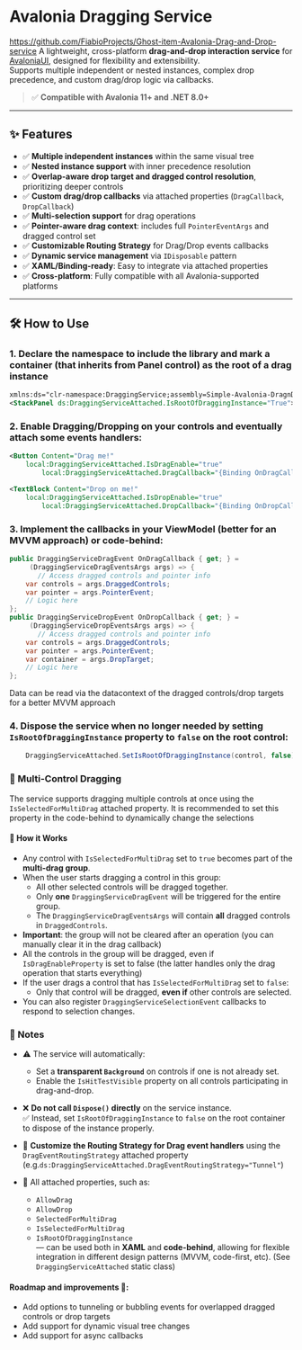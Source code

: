 ﻿# Avalonia Dragging Service
https://github.com/FiabioProjects/Ghost-item-Avalonia-Drag-and-Drop-service
A lightweight, cross-platform **drag-and-drop interaction service** for [AvaloniaUI](https://avaloniaui.net/), designed for flexibility and extensibility.  
Supports multiple independent or nested instances, complex drop precedence, and custom drag/drop logic via callbacks.

> ✅ **Compatible with Avalonia 11+ and .NET 8.0+**

---

## ✨ Features

- ✅ **Multiple independent instances** within the same visual tree
- ✅ **Nested instance support** with inner precedence resolution
- ✅ **Overlap-aware drop target and dragged control resolution**, prioritizing deeper controls
- ✅ **Custom drag/drop callbacks** via attached properties (`DragCallback`, `DropCallback`)
- ✅ **Multi-selection support** for drag operations
- ✅ **Pointer-aware drag context**: includes full `PointerEventArgs` and dragged control set
- ✅ **Customizable Routing Strategy** for Drag/Drop events callbacks
- ✅ **Dynamic service management** via `IDisposable` pattern
- ✅ **XAML/Binding-ready**: Easy to integrate via attached properties
- ✅ **Cross-platform**: Fully compatible with all Avalonia-supported platforms

---

## 🛠️ How to Use

### 1. Declare the namespace to include the library and mark a container (that inherits from Panel control) as the root of a drag instance

```xml
xmlns:ds="clr-namespace:DraggingService;assembly=Simple-Avalonia-DragnDrop-Service"
<StackPanel ds:DraggingServiceAttached.IsRootOfDraggingInstance="True">
```

### 2. Enable Dragging/Dropping on your controls and eventually attach some events handlers:
```xml
<Button Content="Drag me!"
	local:DraggingServiceAttached.IsDragEnable="true"
        local:DraggingServiceAttached.DragCallback="{Binding OnDragCallback}" />
```
```xml
<TextBlock Content="Drop on me!"
	local:DraggingServiceAttached.IsDropEnable="true"
        local:DraggingServiceAttached.DropCallback="{Binding OnDropCallback}" />
```


### 3. Implement the callbacks in your ViewModel (better for an MVVM approach) or code-behind:
```csharp 
public DraggingServiceDragEvent OnDragCallback { get; } =
     (DraggingServiceDragEventsArgs args) => {
       // Access dragged controls and pointer info
    var controls = args.DraggedControls;
    var pointer = args.PointerEvent;
    // Logic here
};
public DraggingServiceDropEvent OnDropCallback { get; } =
     (DraggingServiceDropEventsArgs args) => {
       // Access dragged controls and pointer info
    var controls = args.DraggedControls;
    var pointer = args.PointerEvent;
    var container = args.DropTarget;
    // Logic here
};
```
Data can be read via the datacontext of the dragged controls/drop targets for a better MVVM approach

### 4. Dispose the service when no longer needed by setting `IsRootOfDraggingInstance` property to `false` on the root control:

```csharp
    DraggingServiceAttached.SetIsRootOfDraggingInstance(control, false);
```

### 🧲 Multi-Control Dragging

The service supports dragging multiple controls at once using the `IsSelectedForMultiDrag` attached property. It is recommended to set this property in the code-behind to dynamically change the selections

#### 🔧 How it Works

- Any control with `IsSelectedForMultiDrag` set to `true` becomes part of the **multi-drag group**.
- When the user starts dragging a control in this group:
  - All other selected controls will be dragged together.
  - Only **one** `DraggingServiceDragEvent` will be triggered for the entire group.
  - The `DraggingServiceDragEventsArgs` will contain **all** dragged controls in `DraggedControls`.
- **Important**: the group will not be cleared after an operation (you can manually clear it in the drag callback)
- All the controls in the group will be dragged, even if `IsDragEnableProperty` is set to false (the latter handles only the drag operation that starts everything)
- If the user drags a control that has `IsSelectedForMultiDrag` set to `false`:
  - Only that control will be dragged, **even if** other controls are selected.
- You can also register `DraggingServiceSelectionEvent` callbacks to respond to selection changes.



### 📝 Notes

- ⚠️ The service will automatically:
  - Set a **transparent `Background`** on controls if one is not already set.
  - Enable the `IsHitTestVisible` property on all controls participating in drag-and-drop.

- ❌ **Do not call `Dispose()` directly** on the service instance.  
  ✅ Instead, set `IsRootOfDraggingInstance` to `false` on the root container to dispose of the instance properly.
- 🧩 **Customize the Routing Strategy for Drag event handlers** using the `DragEventRoutingStrategy` attached property (e.g.`ds:DraggingServiceAttached.DragEventRoutingStrategy="Tunnel"`)
- 🧩 All attached properties, such as:
  - `AllowDrag`
  - `AllowDrop`
  - `SelectedForMultiDrag`
  - `IsSelectedForMultiDrag`
  - `IsRootOfDraggingInstance`  
  — can be used both in **XAML** and **code-behind**, allowing for flexible integration in different design patterns (MVVM, code-first, etc). (See `DraggingServiceAttached` static class)

#### Roadmap and improvements 🚧:
- Add options to tunneling or bubbling events for overlapped dragged controls or drop targets
- Add support for dynamic visual tree changes 
- Add support for async callbacks